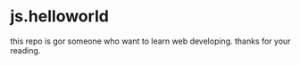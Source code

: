 # js.helloworld
this repo is gor someone who want to learn web developing.
thanks for your reading.

